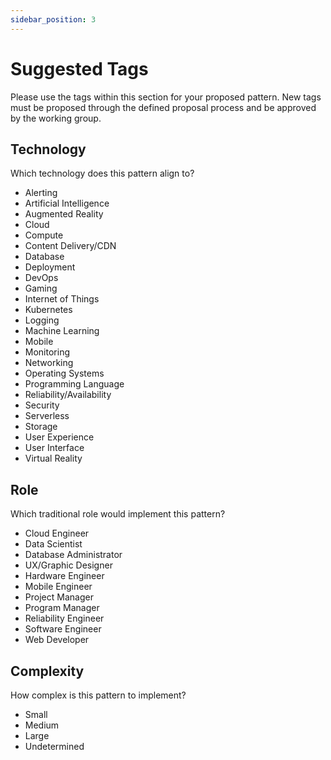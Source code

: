 ```yaml
---
sidebar_position: 3
---
```


# Suggested Tags

Please use the tags within this section for your proposed pattern. New tags must be proposed through the defined proposal process and be approved by the working group.

## Technology
Which technology does this pattern align to?  

* Alerting
* Artificial Intelligence
* Augmented Reality
* Cloud
* Compute
* Content Delivery/CDN
* Database
* Deployment 
* DevOps
* Gaming
* Internet of Things
* Kubernetes
* Logging
* Machine Learning
* Mobile
* Monitoring
* Networking
* Operating Systems
* Programming Language
* Reliability/Availability
* Security
* Serverless 
* Storage
* User Experience
* User Interface
* Virtual Reality


## Role
Which traditional role would implement this pattern?  

* Cloud Engineer
* Data Scientist
* Database Administrator
* UX/Graphic Designer
* Hardware Engineer
* Mobile Engineer
* Project Manager
* Program Manager
* Reliability Engineer
* Software Engineer
* Web Developer



## Complexity
How complex is this pattern to implement?  

* Small
* Medium
* Large
* Undetermined

